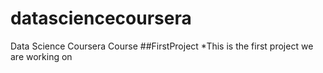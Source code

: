 # datasciencecoursera
Data Science Coursera Course
##FirstProject
*This is the first project we are working on
